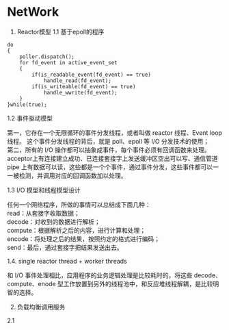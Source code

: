 # NetWork
1. Reactor模型
1.1 基于epoll的程序
```
do
{
    poller.dispatch();
    for fd_event in active_event_set
    {
        if(is_readable_event(fd_event) == true)
            handle_read(fd_event);
        if(is_writeable(fd_event) == true)
            handle_wwrite(fd_event);
    }
}while(true);
```
1.2 事件驱动模型
       
第一，它存在一个无限循环的事件分发线程，或者叫做 reactor 线程、Event loop 线程。
这个事件分发线程的背后，就是 poll、epoll 等 I/O 分发技术的使用；  
第二，所有的 I/O 操作都可以抽象成事件，每个事件必须有回调函数来处理。acceptor上有连接建立成功、已连接套接字上发送缓冲区空出可以写、通信管道 pipe 上有数据可以读，这些都是一个个事件，通过事件分发，这些事件都可以一一被检测，并调用对应的回调函数加以处理。

1.3 I/O 模型和线程模型设计  
   
任何一个网络程序，所做的事情可以总结成下面几种：    
read：从套接字收取数据；  
decode：对收到的数据进行解析；  
compute：根据解析之后的内容，进行计算和处理；  
encode：将处理之后的结果，按照约定的格式进行编码；  
send：最后，通过套接字把结果发送出去。

1.4. single reactor thread + worker threads  

和 I/O 事件处理相比，应用程序的业务逻辑处理是比较耗时的，将这些 decode、compute、enode 型工作放置到另外的线程池中，和反应堆线程解耦，是比较明智的选择。

2. 负载均衡调用服务

2.1 